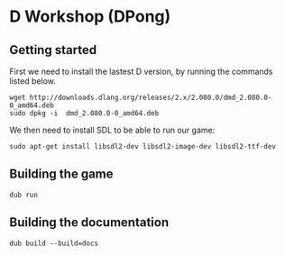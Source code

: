 # D Workshop (DPong)

## Getting started
First we need to install the lastest D version, by running the commands listed below.
```
wget http://downloads.dlang.org/releases/2.x/2.080.0/dmd_2.080.0-0_amd64.deb
sudo dpkg -i  dmd_2.080.0-0_amd64.deb 
```

We then need to install SDL to be able to run our game:
```
sudo apt-get install libsdl2-dev libsdl2-image-dev libsdl2-ttf-dev 
```

## Building the game
```
dub run
```

## Building the documentation
```
dub build --build=docs
```


